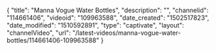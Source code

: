 {
    "title": "Manna Vogue Water Bottles",
    "description": "",
    "channelid": "114661406",
    "videoid": "109963588",
    "date_created": "1502517823",
    "date_modified": "1510592891",
    "type": "captivate",
    "layout": "channelVideo",
    "url": "\/latest-videos\/manna-vogue-water-bottles\/114661406-109963588"
}
